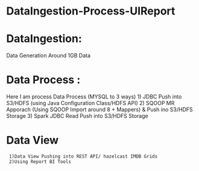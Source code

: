 # DataIngestion-Process-UIReport

# DataIngestion:
  Data Generation Around 1GB Data
  
# Data Process :  
   Here I am process Data Process (MYSQL to 3 ways)
       1) JDBC Push into S3/HDFS (using Java Configuration Class/HDFS API)
       2) SQOOP MR Apporach (Using SQOOP Import around 8 + Mappers) & Push ino S3/HDFS Storage
       3) Spark JDBC Read Push into S3/HDFS Storage
       
# Data View
     1)Data View Pushing into REST API/ hazelcast IMDB Grids
     2)Using Report BI Tools
     
     
     
